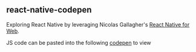 ## react-native-codepen

Exploring React Native by leveraging Nicolas Gallagher's [React Native for Web][react-native-web-url].

JS code can be pasted into the following [codepen][react-native-web-codepen-url] to view

[react-native-web-url]: https://github.com/necolas/react-native-web
[react-native-web-codepen-url]: http://codepen.io/necolas/pen/PZzwBR

